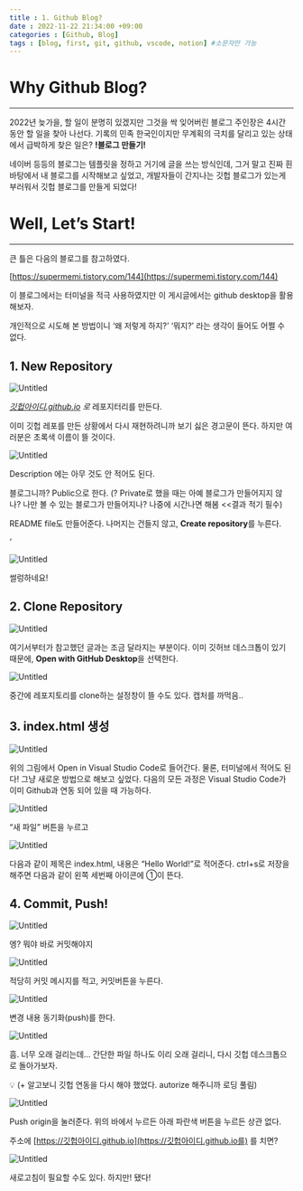 ```yaml
---
title : 1. Github Blog?
date : 2022-11-22 21:34:00 +09:00
categories : [Github, Blog]
tags : [blog, first, git, github, vscode, notion] #소문자만 가능
---
```


# Why Github Blog?

---

2022년 늦가을, 할 일이 분명히 있겠지만 그것을 싹 잊어버린 블로그 주인장은 4시간 동안 할 일을 찾아 나선다. 기록의 민족 한국인이지만 무계획의 극치를 달리고 있는 상태에서 급박하게 찾은 일은? **!블로그 만들기!**

네이버 등등의 블로그는 템플릿을 정하고 거기에 글을 쓰는 방식인데, 그거 말고 진짜 흰 바탕에서 내 블로그를 시작해보고 싶었고, 개발자들이 간지나는 깃헙 블로그가 있는게 부러워서 깃헙 블로그를 만들게 되었다!

# Well, Let’s Start!

---

큰 틀은 다음의 블로그를 참고하였다.

[https://supermemi.tistory.com/144](https://supermemi.tistory.com/144)

이 블로그에서는 터미널을 적극 사용하였지만 이 게시글에서는 github desktop을 활용해보자.

개인적으로 시도해 본 방법이니 ‘왜 저렇게 하지?’ ‘뭐지?’ 라는 생각이 들어도 어쩔 수 없다.

## 1. New Repository

![Untitled](1%20Github%20Blog%20ba4a41a355a84573ae674399e432dac1/Untitled.png)

*[깃헙아이디.github.io](http://깃헙아이디.github.io) 로* 레포지터리를 만든다.

이미 깃헙 레포를 만든 상황에서 다시 재현하려니까 보기 싫은 경고문이 뜬다. 하지만 여러분은 초록색 이름이 뜰 것이다.

![Untitled](1%20Github%20Blog%20ba4a41a355a84573ae674399e432dac1/Untitled%201.png)

Description 에는 아무 것도 안 적어도 된다.

블로그니까? Public으로 한다. (? Private로 했을 때는 아예 블로그가 만들어지지 않나? 나만 볼 수 있는 블로그가 만들어지나? 나중에 시간나면 해봄 <<결과 적기 필수)

README file도 만들어준다. 나머지는 건들지 않고, **Create repository**를 누른다.

‘

![Untitled](1%20Github%20Blog%20ba4a41a355a84573ae674399e432dac1/Untitled%202.png)

썰렁하네요!

## 2. Clone Repository

![Untitled](1%20Github%20Blog%20ba4a41a355a84573ae674399e432dac1/Untitled%203.png)

여기서부터가 참고했던 글과는 조금 달라지는 부분이다. 이미 깃허브 데스크톱이 있기 때문에, **Open with GitHub Desktop**을 선택한다. 

![Untitled](1%20Github%20Blog%20ba4a41a355a84573ae674399e432dac1/Untitled%204.png)

중간에 레포지토리를 clone하는 설정창이 뜰 수도 있다. 캡처를 까먹음..

## 3. index.html 생성

![Untitled](1%20Github%20Blog%20ba4a41a355a84573ae674399e432dac1/Untitled%204.png)

위의 그림에서 Open in Visual Studio Code로 들어간다. 물론, 터미널에서 적어도 된다! 그냥 새로운 방법으로 해보고 싶었다. 다음의 모든 과정은 Visual Studio Code가 이미 Github과 연동 되어 있을 때 가능하다.

![Untitled](1%20Github%20Blog%20ba4a41a355a84573ae674399e432dac1/Untitled%205.png)

“새 파일” 버튼을 누르고

![Untitled](1%20Github%20Blog%20ba4a41a355a84573ae674399e432dac1/Untitled%206.png)

다음과 같이 제목은 index.html, 내용은 “Hello World!”로 적어준다. ctrl+s로 저장을 해주면 다음과 같이 왼쪽 세번째 아이콘에 ①이 뜬다.

## 4. Commit, Push!

![Untitled](1%20Github%20Blog%20ba4a41a355a84573ae674399e432dac1/Untitled%207.png)

엥? 뭐야 바로 커밋해야지

![Untitled](1%20Github%20Blog%20ba4a41a355a84573ae674399e432dac1/Untitled%208.png)

적당히 커밋 메시지를 적고, 커밋버튼을 누른다.

![Untitled](1%20Github%20Blog%20ba4a41a355a84573ae674399e432dac1/Untitled%209.png)

변경 내용 동기화(push)를 한다. 

![Untitled](1%20Github%20Blog%20ba4a41a355a84573ae674399e432dac1/Untitled%2010.png)

흠. 너무 오래 걸리는데… 간단한 파일 하나도 이리 오래 걸리니, 다시 깃헙 데스크톱으로 돌아가보자.

<aside>
💡 (+ 알고보니 깃헙 연동을 다시 해야 했었다. autorize 해주니까 로딩 풀림)

</aside>

![Untitled](1%20Github%20Blog%20ba4a41a355a84573ae674399e432dac1/Untitled%2011.png)

Push origin을 눌러준다. 위의 바에서 누르든 아래 파란색 버튼을 누르든 상관 없다.

주소에 [https://깃헙아이디.github.io](https://깃헙아이디.github.io를) 를 치면?

![Untitled](1%20Github%20Blog%20ba4a41a355a84573ae674399e432dac1/Untitled%2012.png)

새로고침이 필요할 수도 있다. 하지만! 됐다!